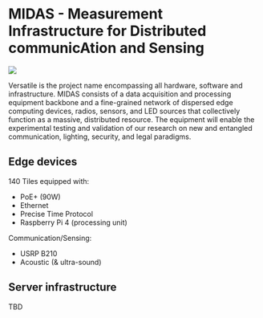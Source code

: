 # MIDAS - Measurement Infrastructure for Distributed communicAtion and Sensing 

![](https://github.com/versatile-by-dramco/infrastructure/blob/master/img/state-14-09-2020.jpg)

Versatile is the project name encompassing all hardware, software and infrastructure.
MIDAS consists of a data acquisition and processing equipment backbone and a fine-grained network
of dispersed edge computing devices, radios, sensors, and LED sources that collectively function as a
massive, distributed resource. The equipment will enable the experimental testing and validation of
our research on new and entangled communication, lighting, security, and legal paradigms.

## Edge devices

140 Tiles equipped with:
- PoE+ (90W)
- Ethernet
- Precise Time Protocol
- Raspberry Pi 4 (processing unit) 

Communication/Sensing:
- USRP B210
- Acoustic (& ultra-sound)



## Server infrastructure
TBD
